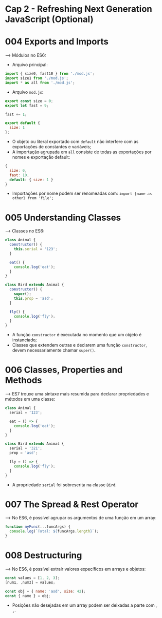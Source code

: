 # Cap 2 - Refreshing Next Generation JavaScript (Optional)

# 004 Exports and Imports
--> Módulos no ES6:
* Arquivo principal:
```javascript
import { size0, fast10 } from './mod.js';
import size1 from './mod.js';
import * as all from './mod.js';
```
* Arquivo `mod.js`:
```javascript
export const size = 0;
export let fast = 9;

fast += 1;

export default {
  size: 1
};
```
* O objeto ou literal exportado com `default` não interfere com as exportações de constantes e variáveis;
* A importação agrupada em `all` consiste de todas as exportações por nomes e exportação default:
```javascript
{
  size: 0,
  fast: 10,
  default: { size: 1 }
}
```
* Importações por nome podem ser renomeadas com: `import {name as other} from 'file';`

# 005 Understanding Classes
--> Classes no ES6:
```javascript
class Animal {
  constructor() {
    this.serial = '123';
  }

  eat() {
    console.log('eat');
  }
}

class Bird extends Animal {
  constructor() {
    super();
    this.prop = 'asd';
  }

  fly() {
    console.log('fly');
  }
}
```
* A função `constructor` é executada no momento que um objeto é instanciado;
* Classes que extendem outras e declarem uma função `constructor`, devem necessariamente chamar `super()`.

# 006 Classes, Properties and Methods
--> ES7 trouxe uma síntaxe mais resumida para declarar propriedades e métodos em uma classe:
```javascript
class Animal {
  serial = '123';

  eat = () => {
    console.log('eat');
  }
}

class Bird extends Animal {
  serial = '321';
  prop = 'asd';

  fly = () => {
    console.log('fly');
  }
}
```
* A propriedade `serial` foi sobrescrita na classe `Bird`.

# 007 The Spread & Rest Operator
--> No ES6, é possível agrupar os argumentos de uma função em um array:
```javascript
function myFunc(...funcArgs) {
  console.log(`Total: ${funcArgs.length}`);
}
```

# 008 Destructuring
--> No ES6, é possível extrair valores expecíficos em arrays e objetos:
```javascript
const values = [1, 2, 3];
[num1, ,num3] = values;

const obj = { name: 'asd', size: 42};
const { name } = obj;
```
* Posições não desejadas em um array podem ser deixadas a parte com `, ,`.
